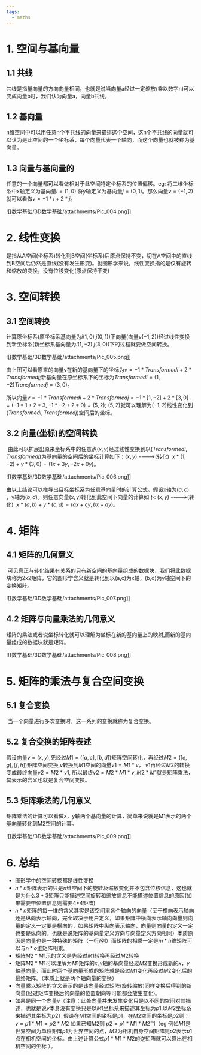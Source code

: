 ```yaml
---
tags:
  - maths
---
```


# 1. 空间与基向量

## 1.1 共线
共线是指量向量的方向向量相同，也就是说当向量a经过一定缩放(乘以数字n)可以变成向量b时，我们认为向量a，向量b共线。

## 1.2 基向量

n维空间中可以用任意n个不共线的向量来描述这个空间，这n个不共线的向量就可以认为是此空间的一个坐标系，每个向量代表一个轴向，而这个向量也就被称为基向量。

## 1.3 向量与基向量的

任意的一个向量都可以看做相对于此空间特定坐标系的位置偏移。eg: 将二维坐标系中x轴定义为基向量$i=(1,0)$ 将y轴定义为基向量$j=(0,1)$。那么向量$v=(-1,2)$就可以看做$v = -1*i + 2*j$。

![[数学基础/3D数学基础/attachments/Pic_004.png]]

# 2. 线性变换

是指从A空间(坐标系)转化到B空间(坐标系)后原点保持不变，切在A空间中的直线到B空间后仍然是直线(没有发生形变)。就图形学来说，线性变换指的是仅有旋转和缩放的变换，没有位移变化(原点保持不变)

# 3. 空间转换

## 3.1 空间转换

计算原坐标系(原坐标系基向量为$i(1,0)$ $j(0,1)$)下向量(向量$v(-1,2)$)经过线性变换到新坐标系(新坐标系基向量为$i(1,-2)$ $j(3,0)$)下的过程就要做空间转换。

![[数学基础/3D数学基础/attachments/Pic_005.png]]

由上图可以看原来的向量v在新的基向量下的坐标为$v = -1*Transformed i + 2*Transformed j;$新基向量在原坐标系下的坐标为$Transformed i =(1,-2) Transformed j = (3,0)$。

所以向量$v = -1*Transformed i + 2*Transformed j = -1*[1,-2] + 2*[3, 0] =(-1*1+2*3,-1*-2 + 2 *0) = (5,2);$ $(5,2)$就可以理解为$(-1,2)$线性变化到$(Transformed i ,Transformed j)$空间后的坐标。

## 3.2 向量(坐标)的空间转换

 由此可以扩展出原来坐标系中的任意点$(x,y)$经过线性变换到以$(Transformed i , Transformed j)$为基向量的空间后的坐标计算如下：$(x,y)$ ---->(转化)  $x*(1,-2) + y*(3,0) = (1x +3y, -2x +0y)$。

![[数学基础/3D数学基础/attachments/Pic_006.png]]

由以上结论可以推导出目标坐标系为任意基向量时的计算公式。假设x轴为$(a,c)$ ，y轴为$(b,d)$。则任意向量$(x,y)$转化到此空间下向量的计算如下:
$(x,y)$ ---->(转化)  $x*(a,b) + y*(c,d) = (ax +cy, bx +dy)$。

# 4. 矩阵

## 4.1 矩阵的几何意义


 可见真正与转化结果有关系的只有新空间的基向量组成的数据块，我们将此数据块称为2x2矩阵，它的图形学含义就是转化到以(a,c)为x轴，(b,d)为y轴空间下的变换矩阵。

![[数学基础/3D数学基础/attachments/Pic_007.png]]

## 4.2 矩阵与向量乘法的几何意义

矩阵的乘法或者说坐标转化就可以理解为坐标在新的基向量上的映射,而新的基向量组成的数据块就是矩阵。

![[数学基础/3D数学基础/attachments/Pic_008.png]]

# 5. 矩阵的乘法与复合空间变换

## 5.1 复合变换

 当一个向量进行多次变换时，这一系列的变换就称为复合变换。

## 5.2 复合变换的矩阵表述

假设向量$v=(x,y)$,先经过$M1=([a,c],[b,d])$矩阵空间转化，再经过$M2=([e,g],[f,h])$矩阵空间变换,$v$转换到$M1$空间的向量$v1=M1*v$， $v1$再经过$M2$的转换变成最终向量$v2 = M2*v1$, 所以最终$v2 =M2*M1*v, M2*M1$就是矩阵乘法，其表示的含义也就是复合空间变换。

## 5.3 矩阵乘法的几何意义

矩阵乘法的计算可以看做x，y轴两个基向量的计算，简单来说就是M1表示的两个基向量转化到M2空间的计算。

![[数学基础/3D数学基础/attachments/Pic_009.png]]

# 6. 总结

- 图形学中的空间转换都是线性变换
- $n*n$矩阵表示的只是$n$维空间下的旋转及缩放变化并不包含位移信息，这也就是为什么$3*3$矩阵只能描述空间旋转和缩放信息不能描述位置信息的原因(如果需要带位置信息则需要4*4矩阵)
- $n*n$矩阵的每一维的含义其实是该空间里各个轴向的向量（至于横向表示轴向还是纵向表示轴向，完全取决于用户定义，如果矩阵中横向表示轴向向量则向量的定义一定要是横向的，如果矩阵中纵向表示轴向，向量则向量的定义一定也要是纵向的。也就是说矩阵的基向量定义方向与向量定义方向相同）本质原因是向量也是一种特殊的矩阵（一行/列）而矩阵的相乘一定是$m*n$维矩阵可以与$n*o$维矩阵相乘。
- 矩阵$M2*M1$示的含义是先经过$M1$转换再经过$M2$转换
- 矩阵$M2*M1$可以理解为$M1$矩阵的$x,y$轴的基向量经过$M2$变换形成新的$x，y$轴基向量，而此时两个基向量形成的矩阵就是经过$M1$变化再经过$M2$变化后的最终矩阵。（本质上就是两个轴向量的变换）
- 向量乘以矩阵的含义表示的是该向量经过矩阵(旋转缩放)同样变换后得到的新向量(经过矩阵变换后的向量的位置朝向等可能都会放生变化)。
- 如果是同一个向量$v$（注意：此处向量并未发生变化只是以不同的空间对其描述，也就是说$v$本身没有变换只是以$M1$坐标系来描述其坐标为$p1$,以$M2$坐标系来描述其坐标为$p2$）假设在M1空间的坐标是$p1$，在$M2$空间的坐标是$p2$则： $v= p1*M1 = p2 *M2$ 如果已知$M2$则 $p2 = p1*M1*M2^-1$（eg
  例如$M1$是世界空间为单位矩阵$p1$为世界空间的点，$M2$为相机自身空间矩阵则$p2$表示$p1$点在相机空间的坐标。由上述计算公式$p1 * M1 *M2$的逆矩阵就可以算出在相机空间的坐标 ）。